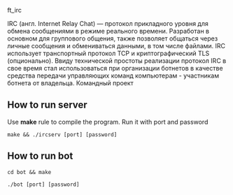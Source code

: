 ft_irc

IRC (англ. Internet Relay Chat) — протокол прикладного уровня для обмена сообщениями в режиме реального времени.
Разработан в основном для группового общения, также позволяет общаться через личные сообщения и обмениваться данными, в том числе файлами.
IRC использует транспортный протокол TCP и криптографический TLS (опционально).
Ввиду технической простоты реализации протокол IRC в свое время стал использоваться при организации ботнетов в качестве средства передачи управляющих команд компьютерам - участникам ботнета от владельца.
Командный проект


## How to run server
Use **make** rule to compile the program. Run it with port and password
``` 
make && ./ircserv [port] [password]
``` 


## How to run bot
```
cd bot && make
```
```
./bot [port] [password]
```